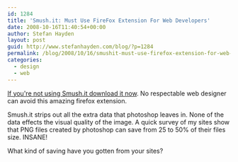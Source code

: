 ```yaml
---
id: 1284
title: 'Smush.it: Must Use FireFox Extension For Web Developers'
date: 2008-10-16T11:40:54+00:00
author: Stefan Hayden
layout: post
guid: http://www.stefanhayden.com/blog/?p=1284
permalink: /blog/2008/10/16/smushit-must-use-firefox-extension-for-web-developers/
categories:
  - design
  - web
---
```

<a href="http://smushit.com/">If you're not using Smush.it download it now</a>. No respectable web designer can avoid this amazing firefox extension.

Smush.it strips out all the extra data that photoshop leaves in. None of the data effects the visual quality of the image. A quick survey of my sites show that PNG files created by photoshop can save from 25 to 50% of their files size. INSANE!

What kind of saving have you gotten from your sites?